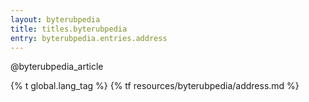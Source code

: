 ```yaml
---
layout: byterubpedia
title: titles.byterubpedia
entry: byterubpedia.entries.address
---
```


@byterubpedia_article

{% t global.lang_tag %}
{% tf resources/byterubpedia/address.md %}
